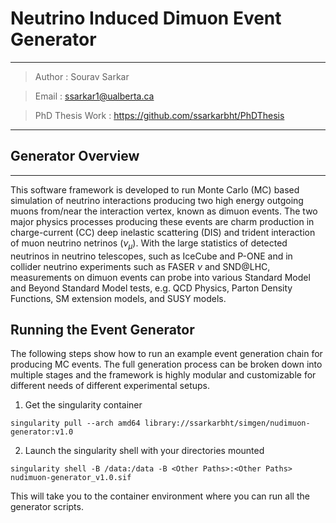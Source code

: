 # Neutrino Induced Dimuon Event Generator

***

> Author : Sourav Sarkar

> Email : <ssarkar1@ualberta.ca>

> PhD Thesis Work : <https://github.com/ssarkarbht/PhDThesis>

***

## Generator Overview

***

This software framework is developed to run Monte Carlo (MC) based simulation of neutrino interactions producing two high energy outgoing muons from/near the interaction vertex, known as dimuon events. The two major physics processes producing these events are charm production in charge-current (CC) deep inelastic scattering (DIS) and trident interaction of muon neutrino netrinos ($\nu_{\mu}$). With the large statistics of detected neutrinos in neutrino telescopes, such as IceCube and P-ONE and in collider neutrino experiments such as FASER $\nu$ and SND@LHC, measurements on dimuon events can probe into various Standard Model and Beyond Standard Model tests, e.g. QCD Physics, Parton Density Functions, SM extension models, and SUSY models.

## Running the Event Generator

The following steps show how to run an example event generation chain for producing MC events. The full generation process can be broken down into multiple stages and the framework is highly modular and customizable for different needs of different experimental setups.

1. Get the singularity container

```
singularity pull --arch amd64 library://ssarkarbht/simgen/nudimuon-generator:v1.0
```

2. Launch the singularity shell with your directories mounted

```
singularity shell -B /data:/data -B <Other Paths>:<Other Paths> nudimuon-generator_v1.0.sif
```

This will take you to the container environment where you can run all the generator scripts.
